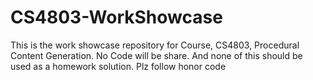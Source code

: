 # CS4803-WorkShowcase
This is the work showcase repository for Course, CS4803, Procedural Content Generation. No Code will be share. And none of this should be used as a homework solution. Plz follow honor code
